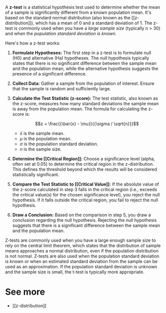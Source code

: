 A **z-test** is a statistical hypothesis test used to determine whether the mean of a sample is significantly different from a known population mean. It's based on the standard normal distribution (also known as the [[z-distribution]]), which has a mean of 0 and a standard deviation of 1. The z-test is commonly used when you have a _large sample size_ (typically n > 30) and when the _population standard deviation is known_.

Here's how a z-test works:

1. **Formulate Hypotheses:** The first step in a z-test is to formulate null (H0) and alternative (Ha) hypotheses. The null hypothesis typically states that there is no significant difference between the sample mean and the population mean, while the alternative hypothesis suggests the presence of a significant difference.

2. **Collect Data:** Gather a sample from the population of interest. Ensure that the sample is random and sufficiently large.

3. **Calculate the Test Statistic (z-score):** The test statistic, also known as the z-score, measures how many standard deviations the sample mean is away from the population mean. The formula for calculating the z-score is:

   $$z = \frac{{\bar{x} - \mu}}{{\sigma / \sqrt{n}}}$$

   - $\bar{x}$ is the sample mean.
   - $\mu$ is the population mean.
   - $\sigma$ is the population standard deviation.
   - $n$ is the sample size.

4. **Determine the [[Critical Region]]:** Choose a significance level (alpha, often set at 0.05) to determine the critical region in the z-distribution. This defines the threshold beyond which the results will be considered statistically significant.

5. **Compare the Test Statistic to [[Critical Value]]:** If the absolute value of the z-score calculated in step 3 falls in the critical region (i.e., exceeds the critical value(s) for the chosen significance level), you reject the null hypothesis. If it falls outside the critical region, you fail to reject the null hypothesis.

6. **Draw a Conclusion:** Based on the comparison in step 5, you draw a conclusion regarding the null hypothesis. Rejecting the null hypothesis suggests that there is a significant difference between the sample mean and the population mean.

Z-tests are commonly used when you have a large enough sample size to rely on the central limit theorem, which states that the distribution of sample means approaches a normal distribution, even if the population distribution is not normal. Z-tests are also used when the population standard deviation is known or when an estimated standard deviation from the sample can be used as an approximation. If the population standard deviation is unknown and the sample size is small, the t-test is typically more appropriate.

# See more
- [[z-distribution]]
